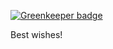 
[![Greenkeeper badge](https://badges.greenkeeper.io/Jade05/yy_scatter.svg)](https://greenkeeper.io/)

Best wishes!
